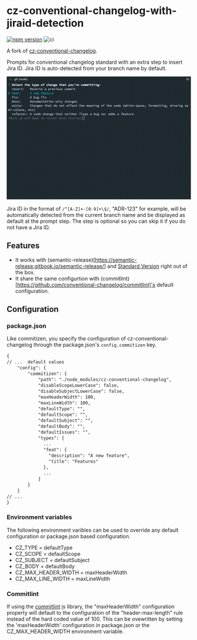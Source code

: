 # cz-conventional-changelog-with-jiraid-detection

[![npm version](https://img.shields.io/npm/v/cz-conventional-changelog-with-jiraid-detection.svg?style=flat)](https://www.npmjs.org/package/cz-conventional-changelog-with-jiraid-detection)
![ci](https://github.com/DawChihLiou/cz-conventional-changelog-with-jiraid-detection/workflows/ci/badge.svg)

A fork of [cz-conventional-changelog](https://github.com/commitizen/cz-conventional-changelog).

Prompts for conventional changelog standard with an extra step to insert Jira ID. Jira ID is auto-detected from your branch name by default.

![Demo](media/demo.gif)

Jira ID in the format of `/^[A-Z]+-[0-9]+\$/`, "ADR-123" for example, will be automatically detected from the current branch name and be displayed as default at the prompt step. The step is optional so you can skip it if you do not have a Jira ID.

## Features

- It works with (semantic-release)[https://semantic-release.gitbook.io/semantic-release/] and [Standard Version](https://github.com/conventional-changelog/standard-version) right out of the box.
- It share the same configurtion with (commitlint)[https://github.com/conventional-changelog/commitlint]'s default configuration.


## Configuration

### package.json

Like commitizen, you specify the configuration of cz-conventional-changelog through the package.json's `config.commitizen` key.

```json5
{
// ...  default values
    "config": {
        "commitizen": {
            "path": "./node_modules/cz-conventional-changelog",
            "disableScopeLowerCase": false,
            "disableSubjectLowerCase": false,
            "maxHeaderWidth": 100,
            "maxLineWidth": 100,
            "defaultType": "",
            "defaultScope": "",
            "defaultSubject": "",
            "defaultBody": "",
            "defaultIssues": "",
            "types": {
              ...
              "feat": {
                "description": "A new feature",
                "title": "Features"
              },
              ...
            }
        }
    }
// ...
}
```

### Environment variables

The following environment varibles can be used to override any default configuration or package.json based configuration.

- CZ_TYPE = defaultType
- CZ_SCOPE = defaultScope
- CZ_SUBJECT = defaultSubject
- CZ_BODY = defaultBody
- CZ_MAX_HEADER_WIDTH = maxHeaderWidth
- CZ_MAX_LINE_WIDTH = maxLineWidth

### Commitlint

If using the [commitlint](https://github.com/conventional-changelog/commitlint) js library, the "maxHeaderWidth" configuration property will default to the configuration of the "header-max-length" rule instead of the hard coded value of 100. This can be ovewritten by setting the 'maxHeaderWidth' configuration in package.json or the CZ_MAX_HEADER_WIDTH environment variable.
